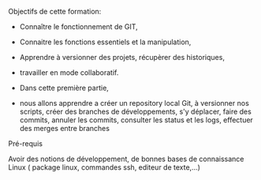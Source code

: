 
Objectifs de cette formation:

 - Connaître le fonctionnement de GIT, 
 - Connaitre les fonctions essentiels et la manipulation,
 - Apprendre à versionner des projets, récupèrer des historiques,
 - travailler en mode collaboratif.

- Dans cette première partie, 

 - nous allons apprendre a créer un repository local Git,
     à versionner nos scripts,
     créer des branches de développements, s'y déplacer, 
     faire des commits,  annuler les commits,
     consulter les status et les logs,
     effectuer des merges entre branches
  
Pré-requis

Avoir des notions de développement, de bonnes bases de connaissance Linux ( package linux, commandes ssh, editeur de texte,...)

